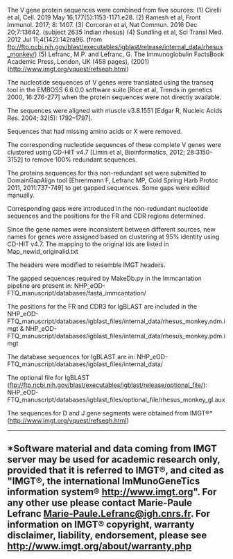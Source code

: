 The V gene protein sequences were combined from five sources:
 (1) Cirelli et al, Cell. 2019 May 16;177(5):1153-1171.e28.
 (2) Ramesh et al, Front Immunol. 2017; 8: 1407.
 (3) Corcoran et al, Nat Commun. 2016 Dec 20;7:13642. (subject 2635 Indian rhesus)
 (4) Sundling et al, Sci Transl Med. 2012 Jul 11;4(142):142ra96. (from ftp://ftp.ncbi.nih.gov/blast/executables/igblast/release/internal_data/rhesus_monkey/)
 (5) Lefranc, M.P. and Lefranc, G. The Immunoglobulin FactsBook Academic Press, London, UK (458 pages), (2001) (http://www.imgt.org/vquest/refseqh.html)

The nucleotide sequences of V genes were translated using the transeq tool in the EMBOSS 6.6.0.0 software suite [Rice et al, Trends in genetics 2000, 16:276-277] 
when the protein sequences were not directly available.
 
The sequences were aligned with muscle v3.8.1551 [Edgar R, Nucleic Acids Res. 2004; 32(5): 1792–1797].

Sequences that had missing amino acids or X were removed.

The corresponding nucleotide sequences of these complete V genes were clustered using CD-HIT v4.7 [Limin et al, Bioinformatics, 2012; 28:3150-3152] to remove 100% redundant sequences. 

The proteins sequences for this non-redundant set were submitted to DomainGapAlign tool [Ehrenmann F, Lefranc MP, Cold Spring Harb Protoc 2011, 2011:737-749] to get gapped sequences. Some gaps were edited manually.

Corresponding gaps were introduced in the non-redundant nucleotide sequences and the positions for the FR and CDR regions determined.

Since the gene names were inconsistent between different sources, new names for genes were assigned based on clustering at 95% identity using 
CD-HIT v4.7. The mapping to the original ids are listed in Map_newid_originalid.txt

The headers were modified to resemble IMGT headers. 

The gapped sequences required by MakeDb.py in the Immcantation pipeline are present in: 
  NHP_eOD-FTQ_manuscript/databases/fasta_immcantation/

The positions for the FR and CDR3 for IgBLAST are included in the 
  NHP_eOD-FTQ_manuscript/databases/igblast_files/internal_data/rhesus_monkey.ndm.imgt & 
  NHP_eOD-FTQ_manuscript/databases/igblast_files/internal_data/rhesus_monkey.pdm.imgt

The database sequences for IgBLAST are in: NHP_eOD-FTQ_manuscript/databases/igblast_files/internal_data/

The optional file for IgBLAST (ftp://ftp.ncbi.nih.gov/blast/executables/igblast/release/optional_file/): NHP_eOD-FTQ_manuscript/databases/igblast_files/optional_file/rhesus_monkey_gl.aux

The sequences for D and J gene segments were obtained from IMGT®* (http://www.imgt.org/vquest/refseqh.html)

-----------------------------------------------------------------------------------------------------------------------------------------
*Software material and data coming from IMGT server may be used for academic research only, provided that it is referred to IMGT®, and 
cited as "IMGT®, the international ImMunoGeneTics information system® http://www.imgt.org". For any other use please contact Marie-Paule 
Lefranc Marie-Paule.Lefranc@igh.cnrs.fr. For information on IMGT® copyright, warranty disclaimer, liability, endorsement, please see
http://www.imgt.org/about/warranty.php 
----------------------------------------------------------------------------------------------------------------------------------------- 